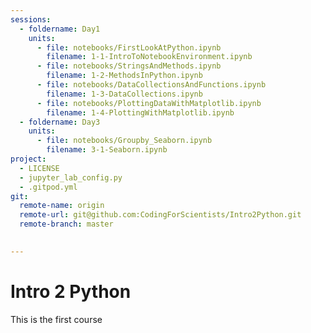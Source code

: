 ```yaml
---
sessions:
  - foldername: Day1
    units:
      - file: notebooks/FirstLookAtPython.ipynb
        filename: 1-1-IntroToNotebookEnvironment.ipynb
      - file: notebooks/StringsAndMethods.ipynb
        filename: 1-2-MethodsInPython.ipynb        
      - file: notebooks/DataCollectionsAndFunctions.ipynb
        filename: 1-3-DataCollections.ipynb
      - file: notebooks/PlottingDataWithMatplotlib.ipynb
        filename: 1-4-PlottingWithMatplotlib.ipynb
  - foldername: Day3
    units:
      - file: notebooks/Groupby_Seaborn.ipynb
        filename: 3-1-Seaborn.ipynb
project:
  - LICENSE
  - jupyter_lab_config.py
  - .gitpod.yml
git:
  remote-name: origin
  remote-url: git@github.com:CodingForScientists/Intro2Python.git
  remote-branch: master
  

---
```



# Intro 2 Python

This is the first course